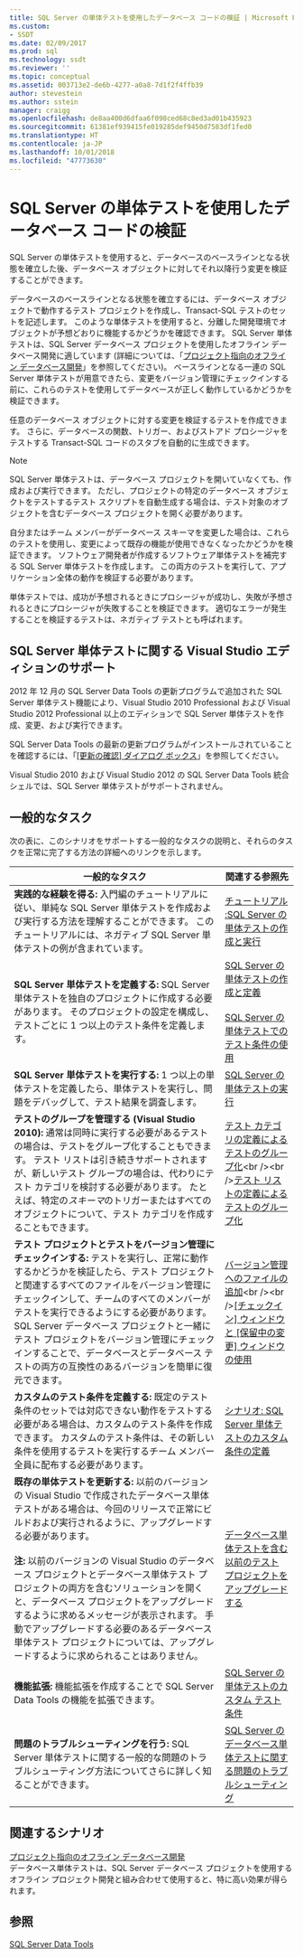 ```yaml
---
title: SQL Server の単体テストを使用したデータベース コードの検証 | Microsoft Docs
ms.custom:
- SSDT
ms.date: 02/09/2017
ms.prod: sql
ms.technology: ssdt
ms.reviewer: ''
ms.topic: conceptual
ms.assetid: 003713e2-de6b-4277-a0a8-7d1f2f4ffb39
author: stevestein
ms.author: sstein
manager: craigg
ms.openlocfilehash: de8aa400d6dfaa6f098ced68c8ed3ad01b435923
ms.sourcegitcommit: 61381ef939415fe019285def9450d7583df1fed0
ms.translationtype: HT
ms.contentlocale: ja-JP
ms.lasthandoff: 10/01/2018
ms.locfileid: "47773630"
---
```

# <a name="verifying-database-code-by-using-sql-server-unit-tests"></a>SQL Server の単体テストを使用したデータベース コードの検証
SQL Server の単体テストを使用すると、データベースのベースラインとなる状態を確立した後、データベース オブジェクトに対してそれ以降行う変更を検証することができます。  
  
データベースのベースラインとなる状態を確立するには、データベース オブジェクトで動作するテスト プロジェクトを作成し、Transact\-SQL テストのセットを記述します。 このような単体テストを使用すると、分離した開発環境でオブジェクトが予想どおりに機能するかどうかを確認できます。 SQL Server 単体テストは、SQL Server データベース プロジェクトを使用したオフライン データベース開発に適しています (詳細については、「[プロジェクト指向のオフライン データベース開発](../ssdt/project-oriented-offline-database-development.md)」を参照してください)。 ベースラインとなる一連の SQL Server 単体テストが用意できたら、変更をバージョン管理にチェックインする前に、これらのテストを使用してデータベースが正しく動作しているかどうかを検証できます。  
  
任意のデータベース オブジェクトに対する変更を検証するテストを作成できます。 さらに、データベースの関数、トリガー、およびストアド プロシージャをテストする Transact\-SQL コードのスタブを自動的に生成できます。  
  
> [!NOTE]  
> SQL Server 単体テストは、データベース プロジェクトを開いていなくても、作成および実行できます。 ただし、プロジェクトの特定のデータベース オブジェクトをテストするテスト スクリプトを自動生成する場合は、テスト対象のオブジェクトを含むデータベース プロジェクトを開く必要があります。  
  
自分またはチーム メンバーがデータベース スキーマを変更した場合は、これらのテストを使用し、変更によって既存の機能が使用できなくなったかどうかを検証できます。 ソフトウェア開発者が作成するソフトウェア単体テストを補完する SQL Server 単体テストを作成します。 この両方のテストを実行して、アプリケーション全体の動作を検証する必要があります。  
  
単体テストでは、成功が予想されるときにプロシージャが成功し、失敗が予想されるときにプロシージャが失敗することを検証できます。 適切なエラーが発生することを検証するテストは、ネガティブ テストとも呼ばれます。  
  
## <a name="visual-studio-editions-support-for-sql-server-unit-tests"></a>SQL Server 単体テストに関する Visual Studio エディションのサポート  
2012 年 12 月の SQL Server Data Tools の更新プログラムで追加された SQL Server 単体テスト機能により、Visual Studio 2010 Professional および Visual Studio 2012 Professional 以上のエディションで SQL Server 単体テストを作成、変更、および実行できます。  
  
SQL Server Data Tools の最新の更新プログラムがインストールされていることを確認するには、「[[更新の確認] ダイアログ ボックス](../ssdt/check-for-updates-dialog-box.md)」を参照してください。  
  
Visual Studio 2010 および Visual Studio 2012 の SQL Server Data Tools 統合シェルでは、SQL Server 単体テストがサポートされません。  
  
## <a name="common-tasks"></a>一般的なタスク  
次の表に、このシナリオをサポートする一般的なタスクの説明と、それらのタスクを正常に完了する方法の詳細へのリンクを示します。  
  
|一般的なタスク|関連する参照先|  
|----------------|----------------------|  
|**実践的な経験を得る:** 入門編のチュートリアルに従い、単純な SQL Server 単体テストを作成および実行する方法を理解することができます。 このチュートリアルには、ネガティブ SQL Server 単体テストの例が含まれています。|[チュートリアル :SQL Server の単体テストの作成と実行](../ssdt/walkthrough-creating-and-running-a-sql-server-unit-test.md)|  
|**SQL Server 単体テストを定義する:** SQL Server 単体テストを独自のプロジェクトに作成する必要があります。 そのプロジェクトの設定を構成し、テストごとに 1 つ以上のテスト条件を定義します。|[SQL Server の単体テストの作成と定義](../ssdt/creating-and-defining-sql-server-unit-tests.md)<br /><br />[SQL Server の単体テストでのテスト条件の使用](../ssdt/using-test-conditions-in-sql-server-unit-tests.md)|  
|**SQL Server 単体テストを実行する:** 1 つ以上の単体テストを定義したら、単体テストを実行し、問題をデバッグして、テスト結果を調査します。|[SQL Server の単体テストの実行](../ssdt/running-sql-server-unit-tests.md)|  
|**テストのグループを管理する (Visual Studio 2010):** 通常は同時に実行する必要があるテストの場合は、テストをグループ化することもできます。 テスト リストは引き続きサポートされますが、新しいテスト グループの場合は、代わりにテスト カテゴリを検討する必要があります。 たとえば、特定の*スキーマ*のトリガーまたはすべてのオブジェクトについて、テスト カテゴリを作成することもできます。|[テスト カテゴリの定義によるテストのグループ化](http://msdn.microsoft.com/library/dd286595(VS.100).aspx)<br /><br />[テスト リストの定義によるテストのグループ化](http://msdn.microsoft.com/library/dd286584(VS.100).aspx)|  
|**テスト プロジェクトとテストをバージョン管理にチェックインする:** テストを実行し、正常に動作するかどうかを検証したら、テスト プロジェクトと関連するすべてのファイルをバージョン管理にチェックインして、チームのすべてのメンバーがテストを実行できるようにする必要があります。 SQL Server データベース プロジェクトと一緒にテスト プロジェクトをバージョン管理にチェックインすることで、データベースとデータベース テストの両方の互換性のあるバージョンを簡単に復元できます。|[バージョン管理へのファイルの追加](http://msdn.microsoft.com/library/ms181374(VS.100).aspx)<br /><br />[[チェックイン] ウィンドウと [保留中の変更] ウィンドウの使用](http://msdn.microsoft.com/library/ms245462(VS.100).aspx)|  
|**カスタムのテスト条件を定義する:** 既定のテスト条件のセットでは対応できない動作をテストする必要がある場合は、カスタムのテスト条件を作成できます。 カスタムのテスト条件は、その新しい条件を使用するテストを実行するチーム メンバー全員に配布する必要があります。|[シナリオ: SQL Server 単体テストのカスタム条件の定義](http://msdn.microsoft.com/library/dd193282(VS.100).aspx)|  
|**既存の単体テストを更新する:** 以前のバージョンの Visual Studio で作成されたデータベース単体テストがある場合は、今回のリリースで正常にビルドおよび実行されるように、アップグレードする必要があります。<br /><br />**注:** 以前のバージョンの Visual Studio のデータベース プロジェクトとデータベース単体テスト プロジェクトの両方を含むソリューションを開くと、データベース プロジェクトをアップグレードするように求めるメッセージが表示されます。 手動でアップグレードする必要のあるデータベース単体テスト プロジェクトについては、アップグレードするように求められることはありません。|[データベース単体テストを含む以前のテスト プロジェクトをアップグレードする](../ssdt/upgrade-an-older-test-project-containing-database-unit-tests.md)|  
|**機能拡張:** 機能拡張を作成することで SQL Server Data Tools の機能を拡張できます。|[SQL Server の単体テストのカスタム テスト条件](../ssdt/custom-test-conditions-for-sql-server-unit-tests.md)|  
|**問題のトラブルシューティングを行う:** SQL Server 単体テストに関する一般的な問題のトラブルシューティング方法についてさらに詳しく知ることができます。|[SQL Server のデータベース単体テストに関する問題のトラブルシューティング](../ssdt/troubleshooting-sql-server-database-unit-testing-issues.md)|  
  
## <a name="related-scenarios"></a>関連するシナリオ  
[プロジェクト指向のオフライン データベース開発](../ssdt/project-oriented-offline-database-development.md)  
データベース単体テストは、SQL Server データベース プロジェクトを使用するオフライン プロジェクト開発と組み合わせて使用すると、特に高い効果が得られます。  
  
## <a name="see-also"></a>参照  
[SQL Server Data Tools](../ssdt/sql-server-data-tools.md)  
  
